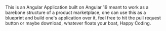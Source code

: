 This is an Angular Application built on Angular 19 meant to work as a barebone structure of a product marketplace, one can use this as a blueprint and build one's application over it,
feel free to hit the pull request button or maybe download, whatever floats your boat,
Happy Coding.
